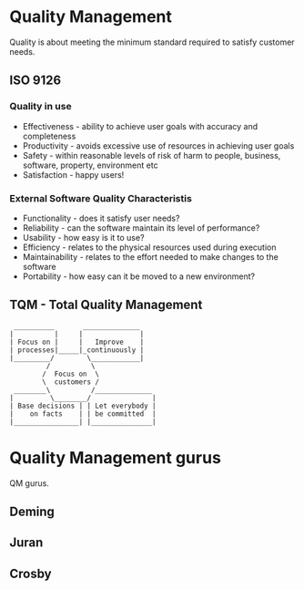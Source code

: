 # Quality Management
Quality is about meeting the minimum standard
required to satisfy customer needs.

## ISO 9126
### Quality in use
* Effectiveness - ability to achieve user goals with
accuracy and completeness
* Productivity - avoids excessive use of resources in
achieving user goals
* Safety - within reasonable levels of risk of harm to
people, business, software, property, environment etc
* Satisfaction - happy users!

### External Software Quality Characteristis
* Functionality - does it satisfy user needs?
* Reliability - can the software maintain its level
of performance?
* Usability - how easy is it to use?
* Efficiency - relates to the physical resources
used during execution
* Maintainability - relates to the effort needed to
make changes to the software
* Portability - how easy can it be moved to a
new environment?

## TQM - Total Quality Management

```
 __________       ______________
|          |     |              |
| Focus on |     |   Improve    |
| processes|_____|_continuously |
|_________/        \____________|
         /          \
        /  Focus on  \
        \  customers /
 ________\          /______________
|         \________/               |
| Base decisions | | Let everybody |
|    on facts    | | be committed  |
|________________| |_______________|

```

# Quality Management gurus
QM gurus.
## Deming
## Juran
## Crosby
